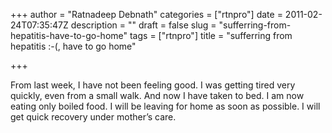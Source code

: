 +++
author = "Ratnadeep Debnath"
categories = ["rtnpro"]
date = 2011-02-24T07:35:47Z
description = ""
draft = false
slug = "sufferring-from-hepatitis-have-to-go-home"
tags = ["rtnpro"]
title = "sufferring  from hepatitis :-(, have to go home"

+++


From last week, I have not been feeling good. I was getting tired very quickly, even from a small walk. And now I have taken to bed. I am now eating only boiled food. I will be leaving for home as soon as possible. I will get quick recovery under mother’s care.


